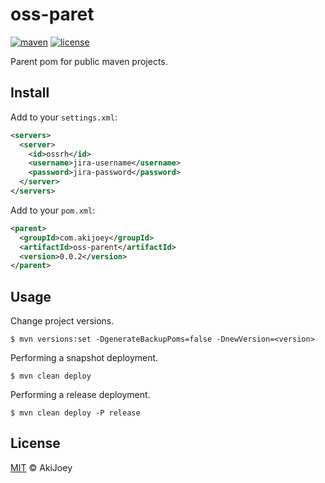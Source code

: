 # oss-paret

[![maven][maven-image]][maven-url]
[![license][license-image]][license-url]

Parent pom for public maven projects.

## Install

Add to your `settings.xml`:

```xml
<servers>
  <server>
    <id>ossrh</id>
    <username>jira-username</username>
    <password>jira-password</password>
  </server>
</servers>
```

Add to your `pom.xml`:

```xml
<parent>
  <groupId>com.akijoey</groupId>
  <artifactId>oss-parent</artifactId>
  <version>0.0.2</version>
</parent>
```

## Usage

Change project versions.

`$ mvn versions:set -DgenerateBackupPoms=false -DnewVersion=<version>`

Performing a snapshot deployment.

`$ mvn clean deploy`

Performing a release deployment.

`$ mvn clean deploy -P release`

## License

[MIT][license-url] © AkiJoey

[maven-image]: https://img.shields.io/maven-central/v/com.akijoey/oss-parent.svg?label=maven
[maven-url]: https://search.maven.org/search?q=g:%22com.akijoey%22%20AND%20a:%22oss-parent%22
[license-image]: https://img.shields.io/github/license/akijoey/oss-parent
[license-url]: https://github.com/akijoey/oss-parent/blob/master/LICENSE
